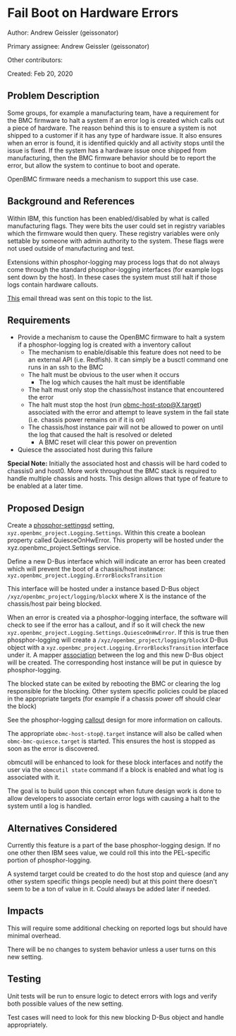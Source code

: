 # Fail Boot on Hardware Errors

Author: Andrew Geissler (geissonator)

Primary assignee: Andrew Geissler (geissonator)

Other contributors:

Created: Feb 20, 2020

## Problem Description
Some groups, for example a manufacturing team, have a requirement for the BMC
firmware to halt a system if an error log is created which calls out a piece of
hardware. The reason behind this is to ensure a system is not shipped to a
customer if it has any type of hardware issue. It also ensures when an error is
found, it is identified quickly and all activity stops until the issue is fixed.
If the system has a hardware issue once shipped from manufacturing, then the BMC
firmware behavior should be to report the error, but allow the system to
continue to boot and operate.

OpenBMC firmware needs a mechanism to support this use case.

## Background and References
Within IBM, this function has been enabled/disabled by what is called
manufacturing flags. They were bits the user could set in registry variables
which the firmware would then query. These registry variables were only
settable by someone with admin authority to the system. These flags were not
used outside of manufacturing and test.

Extensions within phosphor-logging may process logs that do not always come
through the standard phosphor-logging interfaces (for example logs sent
down by the host). In these cases the system must still halt if those logs
contain hardware callouts.

[This][1] email thread was sent on this topic to the list.

## Requirements
- Provide a mechanism to cause the OpenBMC firmware to halt a system if a
  phosphor-logging log is created with a inventory callout
  - The mechanism to enable/disable this feature does not need to be an
    external API (i.e. Redfish). It can simply be a busctl command one runs
    in an ssh to the BMC
  - The halt must be obvious to the user when it occurs
    - The log which causes the halt must be identifiable
  - The halt must only stop the chassis/host instance that encountered the error
  - The halt must stop the host (run obmc-host-stop@X.target) associated with
    the error and attempt to leave system in the fail state (i.e. chassis power
    remains on if it is on)
  - The chassis/host instance pair will not be allowed to power on until
    the log that caused the halt is resolved or deleted
      - A BMC reset will clear this power on prevention
- Quiesce the associated host during this failure

**Special Note:** Initially the associated host and chassis will be hard coded to
chassis0 and host0. More work throughout the BMC stack is required to handle
multiple chassis and hosts. This design allows that type of feature to be
enabled at a later time.

## Proposed Design
Create a [phosphor-settingsd][2] setting,
`xyz.openbmc_project.Logging.Settings`. Within this create a boolean property
called QuiesceOnHwError. This property will be hosted under the
xyz.openbmc_project.Settings service.

Define a new D-Bus interface which will indicate an error has been created which
will prevent the boot of a chassis/host instance:
`xyz.openbmc_project.Logging.ErrorBlocksTransition`

This interface will be hosted under a instance based D-Bus object
`/xyz/openbmc_project/logging/blockX` where X is the instance of the
chassis/host pair being blocked.

When an error is created via a phosphor-logging interface, the software will
check to see if the error has a callout, and if so it will check the new
`xyz.openbmc_project.Logging.Settings.QuiesceOnHwError`. If this is true then
phosphor-logging will create a `/xyz/openbmc_project/logging/blockX` D-Bus
object with a `xyz.openbmc_project.Logging.ErrorBlocksTransition` interface
under it. A mapper [association][3] between the log and this new D-Bus
object will be created. The corresponding host instance will be put
in quiesce by phosphor-logging.

The blocked state can be exited by rebooting the BMC or clearing the log
responsible for the blocking. Other system specific policies could be placed
in the appropriate targets (for example if a chassis power off should clear
the block)

See the phosphor-logging [callout][4] design for more information on callouts.

The appropriate `obmc-host-stop@.target` instance will also be called when
`obmc-bmc-quiesce.target` is started. This ensures the host is stopped as soon as
the error is discovered.

obmcutil will be enhanced to look for these block interfaces and notify the
user via the `obmcutil state` command if a block is enabled and what log
is associated with it.

The goal is to build upon this concept when future design work is done to allow
developers to associate certain error logs with causing a halt to the system
until a log is handled.

## Alternatives Considered
Currently this feature is a part of the base phosphor-logging design. If no
one other then IBM sees value, we could roll this into the PEL-specific
portion of phosphor-logging.

A systemd target could be created to do the host stop and quiesce (and any
other system specific things people need) but at this point there doesn't
seem to be a ton of value in it. Could always be added later if needed.

## Impacts
This will require some additional checking on reported logs but should have
minimal overhead.

There will be no changes to system behavior unless a user turns on this new
setting.

## Testing
Unit tests will be run to ensure logic to detect errors with logs and verify
both possible values of the new setting.

Test cases will need to look for this new blocking D-Bus object and handle
appropriately.


[1]: https://lists.ozlabs.org/pipermail/openbmc/2020-February/020575.html
[2]: https://github.com/openbmc/phosphor-settingsd
[3]: https://github.com/openbmc/docs/blob/master/architecture/object-mapper.md#associations
[4]: https://github.com/openbmc/phosphor-dbus-interfaces/blob/master/xyz/openbmc_project/Common/Callout/README.md
